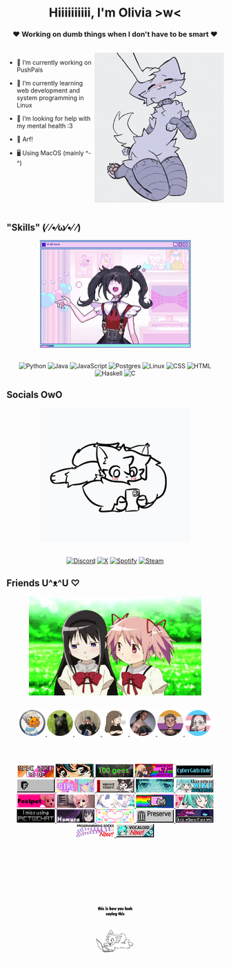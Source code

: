 <div align="center">

# Hiiiiiiiiii, I'm **Olivia** >w<
### ❤ Working on dumb things when I don't have to be smart ❤
</div>

<br>

<img align="right" src="resources/gif1.gif" width="300">

- 🔭 I’m currently working on PushPals

- 🌱 I’m currently learning web development and system programming in Linux

- 🤝 I’m looking for help with my mental health :3

- 🐶 Arf!

- 🖥️ Using MacOS (mainly ^-^)

<br>
<br>
<br>
<br>
<br>

## "Skills" (⁄ ⁄•⁄ω⁄•⁄ ⁄)
<div align="center">
  <img src="resources/gif2.gif" width="350">
  <br>
  <br>

 <!-- Badges from https://github.com/inttter/md-badges -->

![Python](https://img.shields.io/badge/Python-3776AB?logo=python&logoColor=fff)
![Java](https://img.shields.io/badge/Java-%23ED8B00.svg?logo=openjdk&logoColor=white)
![JavaScript](https://img.shields.io/badge/JavaScript-F7DF1E?logo=javascript&logoColor=000)
![Postgres](https://img.shields.io/badge/Postgres-%23316192.svg?logo=postgresql&logoColor=white)
![Linux](https://img.shields.io/badge/Linux-FCC624?logo=linux&logoColor=black)
![CSS](https://img.shields.io/badge/CSS-1572B6?logo=css3&logoColor=fff)
![HTML](https://img.shields.io/badge/HTML-%23E34F26.svg?logo=html5&logoColor=white)
![Haskell](https://img.shields.io/badge/Haskell-5e5086?logo=haskell&logoColor=white)
![C](https://img.shields.io/badge/C-00599C?logo=c&logoColor=white)
</div>

## Socials OwO
<div align="center">
  <img src="resources/gif3.gif" width="350">
  <br>
  <br>

[![Discord](https://img.shields.io/badge/Discord-%235865F2.svg?&logo=discord&logoColor=white)](https://www.discordapp.com/users/374516207983788032)
[![X](https://img.shields.io/badge/X-%23000000.svg?logo=X&logoColor=white)](https://x.com/TooMuchZubdo)
[![Spotify](https://img.shields.io/badge/Spotify-1ED760?logo=spotify&logoColor=white)](https://open.spotify.com/user/4m6y3eaetfpr5owm5gr1w2f62?si=b7a175d2be044221)
[![Steam](https://img.shields.io/badge/Steam-%23000000.svg?logo=steam&logoColor=white)](https://steamcommunity.com/id/Zubdo/)
</div>

## Friends U^ᴥ^U ♡
<div align="center">
  <img src="resources/gif4.gif" width="400">

  <br>
  <br>

  <a href="https://x.com/Cutieanimator"><img src="resources/sarah.png" width="60">
  <a href="https://github.com/Marcus543211"><img src="resources/marcus.png" width="60">
  <a href="https://github.com/snadster"><img src="resources/snaddy.png" width="60">
  <a href="https://github.com/sofielofberg"><img src="resources/sofie.png" width="60">
  <a href="https://github.com/DrFisk0"><img src="resources/jonas.png" width="60">
  <a href="https://bsky.app/profile/gerewodezyakyry.bsky.social"><img src="resources/ray.png" width="60">
  <a href="https://www.jolenecoda.com/"><img src="resources/jolene.png" width="60">
</div>

<br>
<br>
<div align="center">

![](resources/badge_1.gif)
![](resources/badge_2.gif)
![](resources/badge_3.gif)
![](resources/badge_4.gif)
![](resources/badge_5.gif)
![](resources/badge_6.gif)
![](resources/badge_7.gif)
![](resources/badge_8.gif)
![](resources/badge_9.gif)
![](resources/badge_10.gif)
![](resources/badge_11.gif)
![](resources/badge_12.gif)
![](resources/badge_13.gif)
![](resources/badge_14.gif)
![](resources/badge_15.gif)
![](resources/badge_16.gif)
![](resources/badge_17.gif)
![](resources/badge_18.gif)
![](resources/badge_19.png)
![](resources/badge_20.png)
![](resources/badge_21.png)
![](resources/badge_22.png)
  <br>
  <br>
  <br>
  <br>
  <br>
  <br>
  <br>
  <br>
  <br>
  <br>
  <img src="resources/gif5.gif" width="100">
</div>









